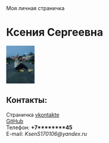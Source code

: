 
<html>
    <head>
	    <meta charset="utf-8">
	    Моя личная страничка
	</head>
	<body> 
	    <left><h1>Ксения Сергеевна</h1></left>
	    <left><img alt="Это я" width="15%" src="me.jpg"></left>
	    <br/>
	    <h2>Контакты:</h2>
	    Страничка <a href=https://vk.com/staaaarduuuust>vkontakte</a>	      
		<br/>
	    <a href=https://github.com/ks-ai-max>GitHub</a>
	    <br/>
	    Телефон: <b>+7********45</b>
	    <br/>
	    E-mail: <i>KsenS170106@yandex.ru</i>
	</body>
</html>
